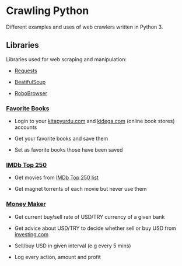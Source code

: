 # Crawling Python
Different examples and uses of web crawlers written in Python 3.

## Libraries

Libraries used for web scraping and manipulation:

* [Requests](https://github.com/requests/requests/)

* [BeatifulSoup](https://www.crummy.com/software/BeautifulSoup/bs4/doc/)

* [RoboBrowser](https://github.com/jmcarp/robobrowser)

### [Favorite Books](/favorite-books)

* Login to your [kitapyurdu.com](https://www.kitapyurdu.com) and [kidega.com](https://www.kidega.com) (online book stores) accounts

* Get your favorite books and save them

* Set as favorite books those have been saved

### [IMDb Top 250](/imdb-top-250)

* Get movies from [IMDb Top 250 list](https://www.imdb.com/chart/top)

* Get magnet torrents of each movie but never use them


### [Money Maker](/money-maker)

* Get current buy/sell rate of USD/TRY currency of a given bank

* Get advice about USD/TRY to decide whether sell or buy USD from [investing.com](https://www.investing.com/currencies/usd-try)

* Sell/buy USD in given interval (e.g every 5 mins)

* Log every action, amount and profit
